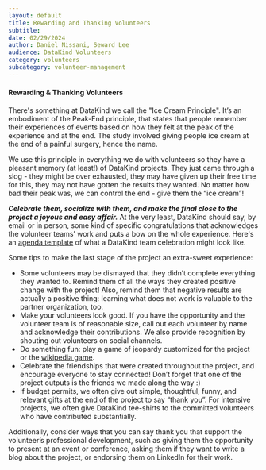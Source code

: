 ```yaml
---
layout: default
title: Rewarding and Thanking Volunteers
subtitle:
date: 02/29/2024
author: Daniel Nissani, Seward Lee
audience: DataKind Volunteers
category: volunteers
subcategory: volunteer-management
---
```


#### Rewarding & Thanking Volunteers


There's something at DataKind we call the "Ice Cream Principle". It’s an embodiment of the Peak\-End principle, that states that people remember their experiences of events based on how they felt at the peak of the experience and at the end. The study involved giving people ice cream at the end of a painful surgery, hence the name.


We use this principle in everything we do with volunteers so they have a pleasant memory (at least!) of DataKind projects. They just came through a slog \- they might be over exhausted, they may have given up their free time for this, they may not have gotten the results they wanted. No matter how bad their peak was, we can control the end \- give them the “ice cream”! 


***Celebrate them, socialize with them, and make the final close to the project a joyous and easy affair.*** At the very least, DataKind should say, by email or in person, some kind of specific congratulations that acknowledges the volunteer teams’ work and puts a bow on the whole experience. Here's an [agenda template](https://docs.google.com/document/d/1rd1rIQygL7Ew5DkW0cTo9NXRV76cmjQp4QuLuwhFjTI/edit) of what a DataKind team celebration might look like.


Some tips to make the last stage of the project an extra\-sweet experience:


* Some volunteers may be dismayed that they didn’t complete everything they wanted to. Remind them of all the ways they created positive change with the project! Also, remind them that negative results are actually a positive thing: learning what does not work is valuable to the partner organization, too.
* Make your volunteers look good. If you have the opportunity and the volunteer team is of reasonable size, call out each volunteer by name and acknowledge their contributions. We also provide recognition by shouting out volunteers on social channels.
* Do something fun: play a game of jeopardy customized for the project or the [wikipedia game](https://en.wikipedia.org/wiki/Wikipedia:Wiki_Game).
* Celebrate the friendships that were created throughout the project, and encourage everyone to stay connected! Don’t forget that one of the project outputs is the friends we made along the way :)
* If budget permits, we often give out simple, thoughtful, funny, and relevant gifts at the end of the project to say “thank you”. For intensive projects, we often give DataKind tee\-shirts to the committed volunteers who have contributed substantially.


Additionally, consider ways that you can say thank you that support the volunteer’s professional development, such as giving them the opportunity to present at an event or conference, asking them if they want to write a blog about the project, or endorsing them on LinkedIn for their work.
